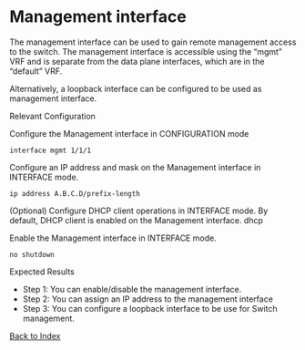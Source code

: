 # Management interface

The management interface can be used to gain remote management access to the switch. The management interface is accessible using the “mgmt” VRF and is separate from the data plane interfaces, which are in the “default” VRF.

Alternatively, a loopback interface can be configured to be used as management interface.


Relevant Configuration

Configure the Management interface in CONFIGURATION mode

```
interface mgmt 1/1/1
```

Configure an IP address and mask on the Management interface in INTERFACE mode.

```
ip address A.B.C.D/prefix-length
```

(Optional) Configure DHCP client operations in INTERFACE mode. By default, DHCP client is enabled on the Management interface.
dhcp

Enable the Management interface in INTERFACE mode.

```
no shutdown
```

Expected Results

* Step 1: You can enable/disable the management interface.
* Step 2: You can assign an IP address to the management interface
* Step 3: You can configure a loopback interface to be use for Switch management.

[Back to Index](../index.md)

